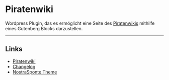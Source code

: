 # Piratenwiki

Wordpress Plugin, das es ermöglicht eine Seite des [Piratenwikis](https://wiki.piratenpartei.de) mithilfe eines Gutenberg Blocks darzustellen.

---

## Links

- [Piratenwiki](https://wiki.piratenpartei.de)
- [Changelog](./CHANGELOG.md)
- [NostraSponte Theme](https://github.com/veyxos/nostrasponte)